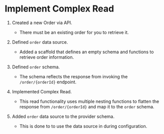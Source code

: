 # Implement Complex Read

1. Created a new Order via API.
   * There must be an existing order for you to retrieve it.

2. Defined `order` data source.
   * Added a scaffold that defines an empty schema and functions to retrieve order information.

3. Defined `order` schema.
   * The schema reflects the response from invoking the `/order/{orderId}` endpoint.

4. Implemented Complex Read.
   * This read functionality uses multiple nesting functions to flatten the response from `/order/{orderId}` and map it to the `order` schema.

5. Added `order` data source to the provider schema.
   * This is done to to use the data source in during configuration.
